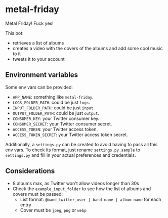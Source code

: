 # metal-friday
Metal Friday! Fuck yes!

This bot:
* retrieves a list of albums
* creates a video with the covers of the albums and add some cool music to it
* tweets it to your account

## Environment variables
Some env vars can be provided:
* `APP_NAME`: something like `metal-friday`.
* `LOGS_FOLDER_PATH`: could be just `logs`.
* `INPUT_FOLDER_PATH`: could be just `input`.
* `OUTPUT_FOLDER_PATH`: could be just `output`.
* `CONSUMER_KEY`: your Twitter consumer key.
* `CONSUMER_SECRET`: your Twitter consumer secret.
* `ACCESS_TOKEN`: your Twitter access token.
* `ACCESS_TOKEN_SECRET`: your Twitter access token secret.

Additionally, a `settings.py` can be created to avoid having to pass all this env vars. To check its format, just rename `settings.py.sample` to `settings.py` and fill in your actual preferences and credentials.

## Considerations
* 8 albums max, as Twitter won't allow videos longer than 30s
* Check the `example_input_folder` to see how the list of albums and covers must be passed:
    * List format: `@band_twitter_user | band name | album name` for each entry
    * Cover must be `jpeg`, `png` or `webp`
